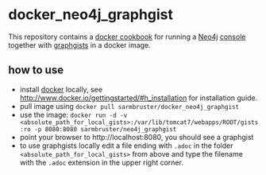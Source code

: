 # docker_neo4j_graphgist

This repository contains a [docker cookbook](http://www.docker.io) for running a [Neo4j](http://www.neo4j.org) [console](https://github.com/neo4j-contrib/rabbithole) together with [graphgists](https://github.com/neo4j-contrib/graphgist) in a docker image.
 
## how to use

* install [docker](http://www.docker.io) locally, see http://www.docker.io/gettingstarted/#h_installation for installation guide.
* pull image using `docker pull sarmbruster/docker_neo4j_graphgist`
* use the image: `docker run -d -v <absolute_path_for_local_gists>:/var/lib/tomcat7/webapps/ROOT/gists:ro -p 8080:8080 sarmbruster/neo4j_graphgist`
* point your browser to http://localhost:8080, you should see a graphgist
* to use graphgists locally edit a file ending with `.adoc` in the folder `<absolute_path_for_local_gists>` from above and type the filename with the `.adoc` extension in the upper right corner.

